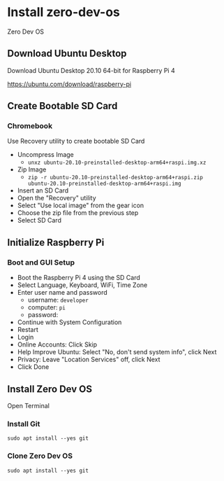 # Install zero-dev-os
Zero Dev OS

## Download Ubuntu Desktop

Download Ubuntu Desktop 20.10 64-bit for Raspberry Pi 4

https://ubuntu.com/download/raspberry-pi



## Create Bootable SD Card

### Chromebook

Use Recovery utility to create bootable SD Card

* Uncompress Image
  * `unxz ubuntu-20.10-preinstalled-desktop-arm64+raspi.img.xz`
* Zip Image
  * `zip -r ubuntu-20.10-preinstalled-desktop-arm64+raspi.zip ubuntu-20.10-preinstalled-desktop-arm64+raspi.img`
* Insert an SD Card
* Open the "Recovery" utility
* Select "Use local image" from the gear icon
* Choose the zip file from the previous step
* Select SD Card

## Initialize Raspberry Pi

### Boot and GUI Setup

* Boot the Raspberry Pi 4 using the SD Card
* Select Language, Keyboard, WiFi, Time Zone
* Enter user name and password
  * username: `developer`
  * computer: `pi`
  * password: <generated>
* Continue with System Configuration
* Restart
* Login
* Online Accounts: Click Skip
* Help Improve Ubuntu: Select "No, don't send system info", click Next
* Privacy: Leave "Location Services" off, click Next
* Click Done

## Install Zero Dev OS

Open Terminal

### Install Git

```
sudo apt install --yes git
```

### Clone Zero Dev OS

```
sudo apt install --yes git
```

